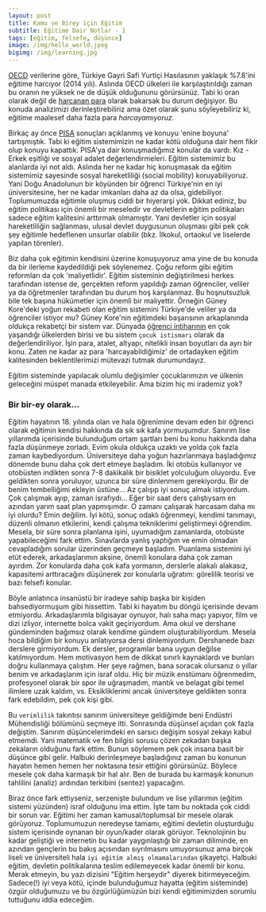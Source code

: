 ```yaml
---
layout: post
title: Kamu ve Birey için Eğitim
subtitle: Eğitime Dair Notlar - 1
tags: [eğitim, felsefe, düşünce]
image: /img/hello_world.jpeg
bigimg: /img/learning.jpg
---
```


[OECD](https://data.oecd.org/eduresource/public-spending-on-education.htm) verilerine göre, Türkiye Gayri Safi Yurtiçi Hasılasının yaklaşık %7.8'ini eğitime harcıyor (2014 yılı). Aslında OECD ülkeleri ile karşılaştırıldığı zaman bu oranın ne yüksek ne de düşük olduğununu görürsünüz. Tabi ki oran olarak değil de [harcanan para](https://data.oecd.org/eduresource/education-spending.htm#indicator-chart) olarak bakarsak bu durum değişiyor. Bu konuda analizimizi derinleştirebiliriz ama özet olarak şunu söyleyebiliriz ki, eğitime maalesef daha fazla para *harcayamıyoruz.* 

Birkaç ay önce [PISA](http://www.oecd.org/pisa/) sonuçları açıklanmış ve konuyu 'enine boyuna' tartışmıştık. Tabi ki eğitim sistemimizin ne kadar kötü olduğuna dair hem fikir olup konuyu kapattık. PISA'ya dair konuşmadığımız konular da vardı: Kız - Erkek eşitliği ve sosyal adalet değerlendirmeleri. Eğitim sistemimiz bu alanlarda iyi not aldı. Aslında her ne kadar hiç konuşmasak da eğitim sistemimiz sayesinde sosyal hareketliliği (social mobility) koruyabiliyoruz. Yani Doğu Anadolunun bir köyünden bir öğrenci Türkiye'nin en iyi üniversitesine, her ne kadar imkanları daha az da olsa, gidebiliyor.  Toplumumuzda eğitimle oluşmuş ciddi bir hiyerarşi yok. Dikkat ediniz, bu eğitim politikası için önemli bir meseledir ve devletlerin eğitim politikaları sadece eğitim kalitesini arttırmak olmamıştır. Yani devletler için sosyal hareketliliğin sağlanması, ulusal devlet duygusunun oluşması gibi pek çok şey eğitimle hedeflenen unsurlar olabilir (bkz. İlkokul, ortaokul ve liselerde yapılan törenler).  

Biz daha çok eğitimin kendisini üzerine konuşuyoruz ama yine de bu konuda da bir ilerleme kaydedildiği pek söylenemez. Çoğu reform gibi eğitim reformları da çok 'maliyetlidir'. Eğitim sisteminin değiştirilmesi herkes tarafından istense de, gerçekten reform yapıldığı zaman öğrenciler, veliler ya da öğretmenler tarafından bu durum hoş karşılanmaz. Bu hoşnutsuzluk bile tek başına hükümetler için önemli bir maliyettir. Örneğin Güney Kore'deki yoğun rekabeti olan eğitim sistemini Türkiye'de veliler ya da öğrenciler istiyor mu? Güney Kore'nin eğitimdeki başarısının arkaplanında oldukça rekabetçi bir sistem var. Dünyada [öğrenci intiharının](https://www.google.com.tr/search?q=korea+student+suicide&oq=korea+student+suicide&aqs=chrome..69i57.4779j0j7&sourceid=chrome&ie=UTF-8) en çok yaşandığı ülkelerden birisi ve bu sistem `çocuk istismarı` olarak da değerlendiriliyor. İşin para, atalet, altyapı, nitelikli insan boyutları da ayrı bir konu. Zaten ne kadar az para 'harcayabildiğimiz' de ortadayken eğitim kalitesinden beklentilerimizi mütevazi tutmak durumundayız. 

Eğitim sisteminde yapılacak olumlu değişimler çocuklarımızın ve ülkenin geleceğini müspet manada etkileyebilir. Ama bizim hiç mi irademiz yok?

### Bir bir-ey olarak... ###

Eğitim hayatının 18. yılında olan ve hala öğrenimine devam eden bir öğrenci  olarak eğitimin kendisi hakkında da sık sık kafa  yormuşumdur. Sanırım lise yıllarımda içerisinde bulunduğum ortam şartları beni bu konu hakkında daha fazla düşünmeye zorladı. Evim okula oldukça uzaktı ve yolda çok fazla zaman kaybediyordum. Üniversiteye daha yoğun hazırlanmaya başladığımız dönemde bunu daha çok dert etmeye başladım. İki otobüs kullanıyor ve otobüsten indikten sonra 7-8 dakikalık bir bisiklet yolculuğum oluyordu. Eve geldikten sonra yoruluyor, uzunca bir süre dinlenmem gerekiyordu. Bir de benim tembelliğimi ekleyin üstüne... Az çalışıp iyi sonuç almak istiyordum. Çok çalışmak ayıp, zaman israfıydı... Eğer bir saat ders çalıştıysam en azından yarım saat plan yapmışımdır. O zamanı çalışarak harcasam daha mı iyi olurdu? Emin değilim. İyi kötü, sonuç odaklı öğrenmeyi, kendimi tanımayı, düzenli olmanın etkilerini, kendi çalışma tekniklerimi geliştirmeyi öğrendim. Mesela, bir süre sonra planlama işini, uyumadığım zamanlarda, otobüste yapabileceğimi fark ettim. Sınavlarda yanlış yaptığım ve emin olmadan cevapladığım sorular üzerinden geçmeye başladım. Puanlama sistemini iyi etüt ederek, arkadaşlarımın aksine, önemli konulara daha çok zaman ayırdım. Zor konularda daha çok kafa yormanın, derslerle alakalı alakasız, kapasitemi arttıracağını düşünerek zor konularla uğratım: görelilik teorisi ve bazı felsefi konular. 

Böyle anlatınca insanüstü bir iradeye sahip başka bir kişiden bahsediyormuşum gibi hissettim. Tabi ki hayatım bu döngü içerisinde devam etmiyordu. Arkadaşlarımla bilgisayar oynuyor, halı saha maçı yapıyor, film ve dizi izliyor, internette bolca vakit geçiriyordum. Ama okul ve dershane gündeminden bağımsız olarak kendime gündem oluşturabiliyordum. Mesela hoca bildiğim bir konuyu anlatıyorsa dersi dinlemiyordum. Dershanede bazı derslere girmiyordum. Ek dersler, programlar bana uygun değilse katılmıyordum. Hem motivasyon hem de dikkat sınırlı kaynaklardı ve bunları doğru kullanmaya çalıştım. Her şeye rağmen, bana soracak olursanız o yıllar benim ve arkadaşlarım için israf oldu. Hiç bir müzik enstümanı öğrenmedim, profesyonel olarak bir spor ile uğraşmadım, mantık ve belagat gibi temel ilimlere uzak kaldım, vs. Eksikliklerimi ancak üniversiteye geldikten sonra fark edebildim, pek çok kişi gibi. 

Bu `verimlilik` takıntısı sanırım üniversiteye geldiğimde beni Endüstri Mühendisliği bölümünü seçmeye itti. Sonrasında düşünsel açıdan çok fazla değiştim. Sanırım düşüncelerimdeki en sarsıcı değişim sosyal zekayı kabul etmemdi. Yani matematik ve fen bilgisi sorusu çözen zekadan başka zekaların olduğunu fark ettim.  Bunun söylemem pek çok insana basit bir düşünce gibi gelir. Halbuki derinleşmeye başladığınız zaman bu konunun hayatın hemen hemen her noktasına tesir ettiğini görürsünüz. Böylece mesele çok daha karmaşık bir hal alır. Ben de burada bu karmaşık konunun tahlilini (analiz) ardından terkibini (sentez) yapacağım. 

Biraz önce fark ettiyseniz, serzenişte bulundum ve lise yıllarımın (eğitim sistemi yüzünden) israf olduğunu ima ettim. İşte tam bu noktada çok ciddi bir sorun var. Eğitimi her zaman kamusal/toplumsal bir mesele olarak görüyoruz. Toplumumuzun neredeyse tamamı, eğitimi devletin oluşturduğu sistem içerisinde oynanan bir oyun/kader olarak görüyor. Teknolojinin bu kadar geliştiği ve internetin bu kadar yaygınlaştığı bir zaman diliminde, en azından gençlerin bu bakış açısından sıyrılmasını umuyorsunuz ama birçok liseli ve üniversiteli hala `iyi eğitim almış olmamalarından` şikayetçi. Halbuki eğitim, devletin politikalarına teslim edilemeyecek kadar önemli bir konu. Merak etmeyin, bu yazı dizisini "Eğitim herşeydir" diyerek bitirmeyeceğim. Sadece(!) iyi veya kötü, içinde bulunduğumuz hayatta (eğitim sisteminde) özgür olduğumuzu ve bu özgürlüğümüzün bizi kendi eğitimimizden sorumlu tuttuğunu iddia edeceğim. 